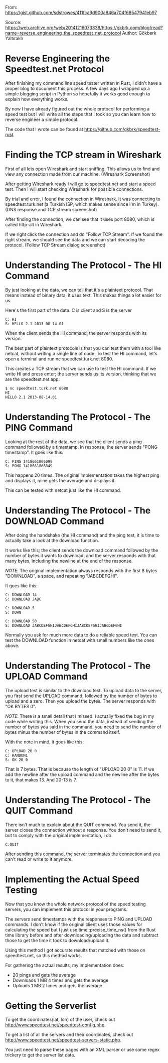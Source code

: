 From: https://gist.github.com/sdstrowes/411fca9d900a846a704f68547941eb97

Source: https://web.archive.org/web/20141216073338/https://gkbrk.com/blog/read?name=reverse_engineering_the_speedtest_net_protocol
Author: Gökberk Yaltıraklı

# Reverse Engineering the Speedtest.net Protocol

After finishing my command line speed tester written in Rust, I didn't have a proper blog to document this process. A few days ago I wrapped up a simple blogging script in Python so hopefully it works good enough to explain how everything works.

By now I have already figured out the whole protocol for performing a speed test but I will write all the steps that I took so you can learn how to reverse engineer a simple protocol.

The code that I wrote can be found at https://github.com/gkbrk/speedtest-rust.

# Finding the TCP stream in Wireshark

First of all lets open Wireshark and start sniffing. This allows us to find and view any connection made from our machine.
(Wireshark Screenshot)

After getting Wireshark ready I will go to speedtest.net and start a speed test. Then I will start checking Wireshark for possible connections.

By trial and error, I found the connection in Wireshark. It was connecting to speedtest.turk.net (a Turkish ISP, which makes sense since I'm in Turkey).
(DNS response and TCP stream screenshot)

After finding the connection, we can see that it uses port 8080, which is called http-alt in Wireshark.

If we right click the connection and do "Follow TCP Stream". If we found the right stream, we should see the data and we can start decoding the protocol.
(Follow TCP Stream dialog screenshot)

# Understanding The Protocol - The HI Command

By just looking at the data, we can tell that it's a plaintext protocol. That means instead of binary data, it uses text. This makes things a lot easier for us.

Here's the first part of the data. C is client and S is the server

```
C: HI
S: HELLO 2.1 2013-08-14.01
```

When the client sends the HI command, the server responds with its version.

The best part of plaintext protocols is that you can test them with a tool like netcat, without writing a single line of code. To test the HI command, let's open a terminal and run nc speedtest.turk.net 8080.

This creates a TCP stream that we can use to test the HI command. If we write HI and press enter; the server sends us its version, thinking that we are the speedtest.net app.

```
$ nc speedtest.turk.net 8080
HI
HELLO 2.1 2013-08-14.01
```

# Understanding The Protocol - The PING Command

Looking at the rest of the data, we see that the client sends a ping command followed by a timestamp. In response, the server sends "PONG timestamp". It goes like this.

```
C: PING 1418661866099
S: PONG 1418661866349
```

This happens 20 times. The original implementation takes the highest ping and displays it, mine gets the average and displays it.

This can be tested with netcat just like the HI command.

# Understanding The Protocol - The DOWNLOAD Command

After doing the handshake (the HI command) and the ping test, it is time to actually take a look at the download function.

It works like this; the client sends the download command followed by the number of bytes it wants to download, and the server responds with that many bytes, including the newline at the end of the response.

*NOTE*: The original implementation always responds with the first 8 bytes "DOWNLOAD", a space, and repeating "JABCDEFGHI".

It goes like this:

```
C: DOWNLOAD 14
S: DOWNLOAD JABC

C: DOWNLOAD 5
S: DOWN

C: DOWNLOAD 50
S: DOWNLOAD JABCDEFGHIJABCDEFGHIJABCDEFGHIJABCDEFGHI
```

Normally you ask for much more data to do a reliable speed test. You can test the DOWNLOAD function in netcat with small numbers like the ones above.

# Understanding The Protocol - The UPLOAD Command

The upload test is similar to the download test. To upload data to the server, you first send the UPLOAD command, followed by the number of bytes to upload and a zero. Then you upload the bytes. The server responds with "OK BYTES 0".

*NOTE*: There is a small detail that I missed. I actually fixed the bug in my code while writing this. When you send the data, instead of sending the number of bytes you said in the command, you need to send the number of bytes minus the number of bytes in the command itself.

With the note in mind, it goes like this:

```
C: UPLOAD 20 0
C: RANDOM1
S: OK 20 0
```

That is 7 bytes. That is because the length of "UPLOAD 20 0" is 11. If we add the newline after the upload command and the newline after the bytes to it, that makes 13. And 20-13 is 7.

# Understanding The Protocol - The QUIT Command

There isn't much to explain about the QUIT command. You send it, the server closes the connection without a response. You don't need to send it, but to comply with the original implementation, I do.

```
C:QUIT
```

After sending this command, the server terminates the connection and you can't read or write to it anymore.

# Implementing the Actual Speed Testing

Now that you know the whole network protocol of the speed testing servers, you can implement this protocol in your programs.

The servers send timestamps with the responses to PING and UPLOAD commands. I don't know if the original client uses those values for calculating the speed but I just use time::precise_time_ns() from the Rust time library before and after downloading/uploading the data and subtract those to get the time it took to download/upload it.

Using this method I got accurate results that matched with those on speedtest.net, so this method works.

For gathering the actual results, my implementation does:

* 20 pings and gets the average
* Downloads 1 MB 4 times and gets the average
* Uploads 1 MB 2 times and gets the average

# Getting the Serverlist

To get the coordinates(lat, lon) of the user, check out http://www.speedtest.net/speedtest-config.php.

To get a list of all the servers and their coordinates, check out http://www.speedtest.net/speedtest-servers-static.php.

You just need to parse these pages with an XML parser or use some regex trickery to get the server list data.
